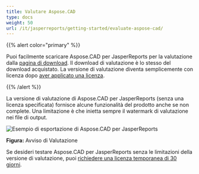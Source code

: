 ```yaml
---
title: Valutare Aspose.CAD
type: docs
weight: 50
url: /it/jasperreports/getting-started/evaluate-aspose-cad/
---
```


{{% alert color="primary" %}}

Puoi facilmente scaricare Aspose.CAD per JasperReports per la valutazione dalla [pagina di download](https://downloads.aspose.com/cad/jasperreports). Il download di valutazione è lo stesso del download acquistato. La versione di valutazione diventa semplicemente con licenza dopo [aver applicato una licenza](/it/cad/jasperreports/licensing/).

{{% /alert %}}

La versione di valutazione di Aspose.CAD per JasperReports (senza una licenza specificata) fornisce alcune funzionalità del prodotto anche se non complete. Una limitazione è che inietta sempre il watermark di valutazione nei file di output.

![Esempio di esportazione di Aspose.CAD per JasperReports](/cad/_assets/jasper/AreaChartReport.jpg)

**Figura:** Avviso di Valutazione

Se desideri testare Aspose.CAD per JasperReports senza le limitazioni della versione di valutazione, puoi [richiedere una licenza temporanea di 30 giorni](https://purchase.aspose.com/temporary-license).
